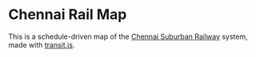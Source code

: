 Chennai Rail Map
================

This is a schedule-driven map of the [Chennai Suburban Railway](http://en.wikipedia.org/wiki/Chennai_Suburban_Railway "Chennai Suburban Railway") system, made with [transit.js](http://onloop.net/transit/ "transit.js").
